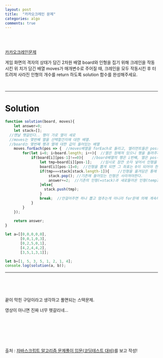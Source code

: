 ```yaml
---
layout: post
title:  "카카오크레인 문제"
categories: algo
comments: true
---
```


<br>

<br>

[카카오크레인문제](https://school.programmers.co.kr/learn/courses/30/lessons/64061)

게임 화면의 격자의 상태가 담긴 2차원 배열 board와 인형을 집기 위해 크레인을 작동시킨 위 치가 담긴 배열 moves가 매개변수로 주어질 때, 크레인을 모두 작동시킨 후 터트려져 사라진 인형의 개수를 return 하도록 solution 함수를 완성해주세요.

<br>

---

# Solution

~~~js
function solution(board, moves){
    let answer=0;
    let stack=[];
  //맨날 헷갈린다.. 행이 가로 열이 세로
  //moves는 몇번째 열을 선택할건지에 대한 배열.
  //board는 몇번째 행과 열에 대한 값이 들어있는 배열
    moves.forEach(pos => {	//moves배열을 forEach로 돌리고, 엘리먼트들은 pos로 받기
        for(let i=0; i<board.length; i++){	//열은 정해져 있으니 행을 돌려주자
            if(board[i][pos-1]!==0){	//board배열의 행은 i번쨰, 열은 pos-1번째 좌표가 0이 아니라면
                let tmp=board[i][pos-1];	//임시로 잠깐 숫자 넣어서 인형을 옮겨담은 통(=stack)이랑 비교해야함
                board[i][pos-1]=0;	//인형을 뽑게 되면 그 좌표는 0이 되어야 한다
                if(tmp===stack[stack.length-1]){	//인형을 옮겨담은 통에 들어있는 넘버가 새로들어온 인형의 넘버와 같다면
                    stack.pop(); //기존에 들어있는 인형은 사라져야한다.
                    answer+=2;	//기존의 인형(=stack)과 새로들어온 인형(temp)의 갯수를 더해줘야하므로 +2
                }else{
                  stack.push(tmp);
                } 
                break;	//안걸어주면 하나 뽑고 멈추는게 아니라 for문에 의해 계속해서 뽑게된다. (예를들어 1열에서 4를 뽑으면 거기서 끝나야하는데 3도 뽑으러감)
            }
        }
    });
                    
    return answer;
}

let a=[[0,0,0,0,0],
       [0,0,1,0,3],
       [0,2,5,0,1],
       [4,2,4,4,2],
       [3,5,1,3,1]];

let b=[1, 5, 3, 5, 1, 2, 1, 4];
console.log(solution(a, b));
~~~

---

<br>

<br>

<br>

끝이 막힌 구덩이라고 생각하고 풀면되는 스택문제.

영상이 아니면 진짜 너무 헷갈리네...

<br>

<br>

<br>

<br>

<br>

출처 :  [자바스크립트 알고리즘 문제풀이 입문(코딩테스트 대비)](https://www.inflearn.com/course/%EC%9E%90%EB%B0%94%EC%8A%A4%ED%81%AC%EB%A6%BD%ED%8A%B8-%EC%95%8C%EA%B3%A0%EB%A6%AC%EC%A6%98-%EB%AC%B8%EC%A0%9C%ED%92%80%EC%9D%B4/dashboard)를 보고 작성!

